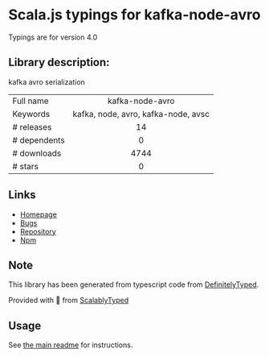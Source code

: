 
# Scala.js typings for kafka-node-avro

Typings are for version 4.0

## Library description:
kafka avro serialization

|                    |                 |
| ------------------ | :-------------: |
| Full name          | kafka-node-avro |
| Keywords           | kafka, node, avro, kafka-node, avsc |
| # releases         | 14 |
| # dependents       | 0 |
| # downloads        | 4744 |
| # stars            | 0 |

## Links
- [Homepage](https://github.com/narcisoguillen/kafka-node-avro#readme)
- [Bugs](https://github.com/narcisoguillen/kafka-node-avro/issues)
- [Repository](https://github.com/narcisoguillen/kafka-node-avro)
- [Npm](https://www.npmjs.com/package/kafka-node-avro)
    


## Note
This library has been generated from typescript code from [DefinitelyTyped](https://definitelytyped.org).

Provided with :purple_heart: from [ScalablyTyped](https://github.com/oyvindberg/ScalablyTyped)

## Usage
See [the main readme](../../readme.md) for instructions.


